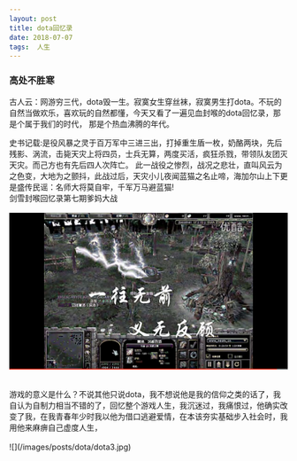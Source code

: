 ```yaml
---
layout: post  
title: dota回忆录  
date: 2018-07-07  
tags:  人生
---
```

### 高处不胜寒  
古人云：网游穷三代，dota毁一生。寂寞女生穿丝袜，寂寞男生打dota。不玩的自然当做欢乐，喜欢玩的自然都懂，今天又看了一遍见血封喉的dota回忆录，那是个属于我们的时代， 那是个热血沸腾的年代。     

史书记载:是役风暴之灵于百万军中三进三出，打掉重生盾一枚，奶酪两块，先后残影、涡流，击毙天灾上将四员，士兵无算，两度买活，疯狂杀戮，带领队友团灭天灾。而己方也有先后四人次阵亡。
此一战役之惨烈，战况之悲壮，直叫风云为之色变，大地为之颤抖，此战过后，天灾小儿夜闻蓝猫之名止啼，海加尔山上下更是盛传民谣：名师大将莫自牢，千军万马避蓝猫!  
剑雪封喉回忆录第七期爹妈大战  
<br/>
![](/images/posts/dota/dota2.jpg)

<br/>
游戏的意义是什么？不说其他只说dota，我不想说他是我的信仰之类的话了，我自认为自制力相当不错的了，回忆整个游戏人生，我沉迷过，我痛恨过，他确实改变了我，在我青春年少时我以他为借口逃避爱情，在本该夯实基础步入社会时，我用他来麻痹自己虚度人生，  
<br/>
<br/>
![](/images/posts/dota/dota3.jpg)
<br/>
<br/>